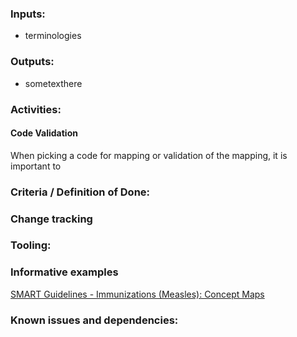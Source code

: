 ### **Inputs:** 

* terminologies

### **Outputs:**

* sometexthere

### **Activities:**

#### Code Validation
When picking a code for mapping or validation of the mapping, it is important to 


### **Criteria / Definition of Done:**

### **Change tracking**

### **Tooling:**

### **Informative examples**
[SMART Guidelines - Immunizations (Measles): Concept Maps](https://worldhealthorganization.github.io/smart-immunizations-measles/artifacts.html#terminology-concept-maps)

### **Known issues and dependencies:**


